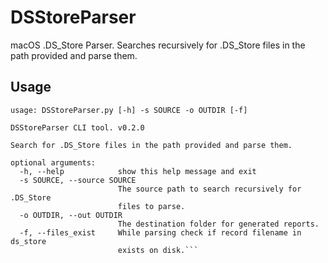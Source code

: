 # DSStoreParser
macOS .DS_Store Parser. Searches recursively for .DS_Store files in the path provided and parse them.

Usage
-------------

```
usage: DSStoreParser.py [-h] -s SOURCE -o OUTDIR [-f]

DSStoreParser CLI tool. v0.2.0

Search for .DS_Store files in the path provided and parse them.

optional arguments:
  -h, --help            show this help message and exit
  -s SOURCE, --source SOURCE
                        The source path to search recursively for .DS_Store
                        files to parse.
  -o OUTDIR, --out OUTDIR
                        The destination folder for generated reports.
  -f, --files_exist     While parsing check if record filename in ds_store
                        exists on disk.```
